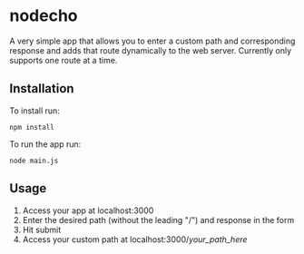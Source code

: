 # nodecho

A very simple app that allows you to enter a custom path and corresponding response and adds that route dynamically to the web server. Currently only supports one route at a time.

## Installation

To install run:
```
npm install
```

To run the app run:
```
node main.js
```

## Usage

1. Access your app at localhost:3000 
2. Enter the desired path (without the leading "/") and response in the form
3. Hit submit
4. Access your custom path at localhost:3000/_your_path_here_
